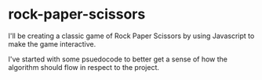 # rock-paper-scissors

I'll be creating a classic game of Rock Paper Scissors by using Javascript to make the game interactive.

I've started with some psuedocode to better get a sense of how the algorithm should flow in respect to the project.